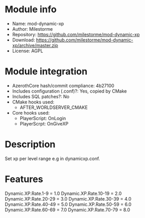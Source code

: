 # Module info

- Name: mod-dynamic-xp
- Author: Milestorme
- Repository: https://github.com/milestorme/mod-dynamic-xp
- Download: https://github.com/milestorme/mod-dynamic-xp/archive/master.zip
- License: AGPL

# Module integration

- AzerothCore hash/commit compliance: 4b27100
- Includes configuration (.conf)?: Yes, copied by CMake
- Includes SQL patches?: No
- CMake hooks used:
    + AFTER_WORLDSERVER_CMAKE
- Core hooks used: 
    + PlayerScript: OnLogin
    + PlayerScrpt: OnGiveXP
    

# Description

Set xp per level range e.g in dynamicxp.conf.

# Features

Dynamic.XP.Rate.1-9 = 1.0
Dynamic.XP.Rate.10-19 = 2.0
Dynamic.XP.Rate.20-29 = 3.0
Dynamic.XP.Rate.30-39 = 4.0
Dynamic.XP.Rate.40-49 = 5.0
Dynamic.XP.Rate.50-59 = 6.0
Dynamic.XP.Rate.60-69 = 7.0
Dynamic.XP.Rate.70-79 = 8.0
